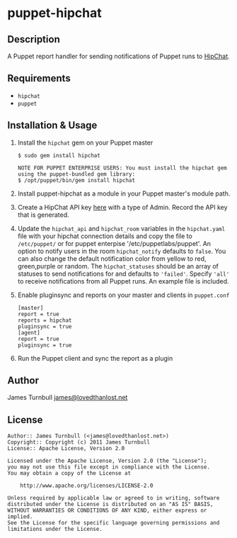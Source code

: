 puppet-hipchat
==============

Description
-----------

A Puppet report handler for sending notifications of Puppet runs to [HipChat](http://www.hipchat.com).

Requirements
------------

* `hipchat`
* `puppet`

Installation & Usage
--------------------

1.  Install the `hipchat` gem on your Puppet master

        $ sudo gem install hipchat

        NOTE FOR PUPPET ENTERPRISE USERS: You must install the hipchat gem using the puppet-bundled gem library:
        $ /opt/puppet/bin/gem install hipchat

2.  Install puppet-hipchat as a module in your Puppet master's module
    path.

3.  Create a HipChat API key [here](https://www.hipchat.com/groups/api)
    with a type of Admin.  Record the API key that is generated.

4.  Update the `hipchat_api` and `hipchat_room` variables in the `hipchat.yaml` file with 
    your hipchat connection details and copy the file to `/etc/puppet/` or for puppet enterpise '/etc/puppetlabs/puppet'.
    An option to notify  users in the room `hipchat_notify` defaults to `false`. You can also change the default notification color from
    yellow to red, green,purple or random. The `hipchat_statuses` should be an array of statuses to send notifications
    for and defaults to `'failed'`. Specify `'all'` to receive notifications from all Puppet runs. An example file is included.

5.  Enable pluginsync and reports on your master and clients in `puppet.conf`

        [master]
        report = true
        reports = hipchat
        pluginsync = true
        [agent]
        report = true
        pluginsync = true

6.  Run the Puppet client and sync the report as a plugin

Author
------

James Turnbull <james@lovedthanlost.net>

License
-------

    Author:: James Turnbull (<james@lovedthanlost.net>)
    Copyright:: Copyright (c) 2011 James Turnbull
    License:: Apache License, Version 2.0

    Licensed under the Apache License, Version 2.0 (the "License");
    you may not use this file except in compliance with the License.
    You may obtain a copy of the License at

        http://www.apache.org/licenses/LICENSE-2.0

    Unless required by applicable law or agreed to in writing, software
    distributed under the License is distributed on an "AS IS" BASIS,
    WITHOUT WARRANTIES OR CONDITIONS OF ANY KIND, either express or implied.
    See the License for the specific language governing permissions and
    limitations under the License.
